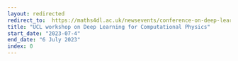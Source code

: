 ```yaml
---
layout: redirected
redirect_to:  https://maths4dl.ac.uk/newsevents/conference-on-deep-learning-for-computational-physics/
title: "UCL workshop on Deep Learning for Computational Physics"
start_date: "2023-07-4"
end_date: "6 July 2023"
index: 0 
---
```



